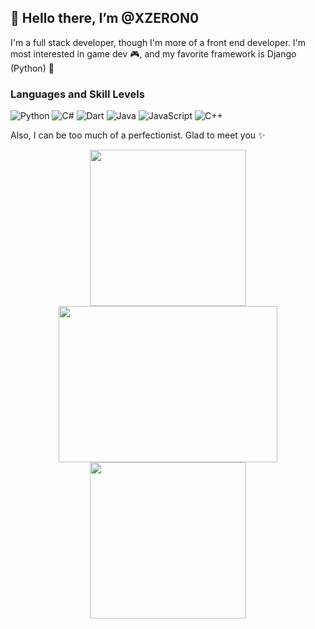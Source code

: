 👋 Hello there, I’m @XZERON0
---

I'm a full stack developer, though I'm more of a front end developer. I'm most interested in game dev 🎮, and my favorite framework is Django (Python) 🐍

### Languages and Skill Levels

![Python](https://img.shields.io/badge/Python-Advanced-yellow?style=flat-square)
![C#](https://img.shields.io/badge/C%23-Basic-green?style=flat-square)
![Dart](https://img.shields.io/badge/Dart-Advanced-yellow?style=flat-square)
![Java](https://img.shields.io/badge/Java-Advanced-yellow?style=flat-square)
![JavaScript](https://img.shields.io/badge/JavaScript-Advanced-yellow?style=flat-square)
![C++](https://img.shields.io/badge/C++-Beginning-white?style=flat-square)

Also, I can be too much of a perfectionist. Glad to meet you ✨

<p align="center">
  <img src="https://github.com/user-attachments/assets/82d38a27-8929-4e6e-ac7a-463c5ea3d275" width="250" height="250" />
  <img src="https://github.com/user-attachments/assets/c9e1f0b3-a99d-45a6-8c5e-5aa77cbfaff7" width="350" height="250" />
  <img src="https://github.com/user-attachments/assets/aecb432f-7683-40af-9133-26733c379b63" width="250" height="250" />
</p>
<!---
XZERON0/XZERON0 is a ✨ special ✨ repository because its `README.md` (this file) appears on your GitHub profile.
You can click the Preview link to take a look at your changes.
--->
